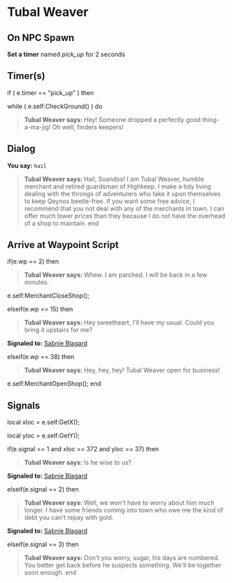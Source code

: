 # Tubal Weaver


## On NPC Spawn

**Set a timer** named *pick_up* for 2 seconds


## Timer(s)

if ( e.timer == "pick_up" ) then




while ( e.self:CheckGround() ) do



>**Tubal Weaver says:** Hey!  Someone dropped a perfectly good thing-a-ma-jig!  Oh well, finders keepers!




## Dialog

**You say:** `hail`



>**Tubal Weaver says:** Hail, Soandso!  I am Tubal Weaver, humble merchant and retired guardsman of Highkeep.  I make a tidy living dealing with the throngs of adventurers who take it upon themselves to keep Qeynos beetle-free.  If you want some free advice, I recommend that you not deal with any of the merchants in town.  I can offer much lower prices than they because I do not have the overhead of a shop to maintain.
end



## Arrive at Waypoint Script

if(e.wp == 2) then


>**Tubal Weaver says:** Whew. I am parched. I will be back in a few minutes.


e.self:MerchantCloseShop();

elseif(e.wp == 15) then


>**Tubal Weaver says:** Hey sweetheart, I'll have my usual. Could you bring it upstairs for me?


**Signaled to:**  [Sabnie Blagard](/npc/2083)

elseif(e.wp == 38) then


>**Tubal Weaver says:** Hey, hey, hey! Tubal Weaver open for business!


e.self:MerchantOpenShop();
end



## Signals

local xloc = e.self:GetX();

local yloc = e.self:GetY();



if(e.signal == 1 and xloc == 372 and yloc == 37) then


>**Tubal Weaver says:** Is he wise to us?


**Signaled to:**  [Sabnie Blagard](/npc/2083)

elseif(e.signal == 2) then


>**Tubal Weaver says:** Well, we won't have to worry about him much longer. I have some friends coming into town who owe me the kind of debt you can't repay with gold.


**Signaled to:**  [Sabnie Blagard](/npc/2083)

elseif(e.signal == 3) then


>**Tubal Weaver says:** Don't you worry, sugar, his days are numbered. You better get back before he suspects something. We'll be together soon enough.
end
